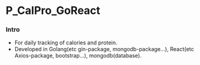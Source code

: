 # P_CalPro_GoReact

### Intro
- For daily tracking of calories and protein.
- Developed in Golang(etc gin-package, mongodb-package...), React(etc Axios-package, bootstrap...), mongodb(database).


